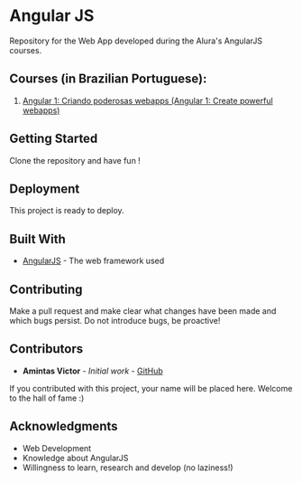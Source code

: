 # Angular JS
Repository for the Web App developed during the Alura's AngularJS courses.

## Courses (in Brazilian Portuguese):
1. [Angular 1: Criando poderosas webapps (Angular 1: Create powerful webapps)](https://cursos.alura.com.br/course/angularjs-mvc)

## Getting Started
Clone the repository and have fun !

## Deployment
This project is ready to deploy.

## Built With
* [AngularJS](https://angularjs.org/) - The web framework used

## Contributing
Make a pull request and make clear what changes have been made and which bugs persist. Do not introduce bugs, be proactive!

## Contributors
* **Amintas Victor** - *Initial work* - [GitHub](https://github.com/amintasvrp)

 If you contributed with this project, your name will be placed here. Welcome to the hall of fame :)

## Acknowledgments
* Web Development
* Knowledge about AngularJS
* Willingness to learn, research and develop (no laziness!)
